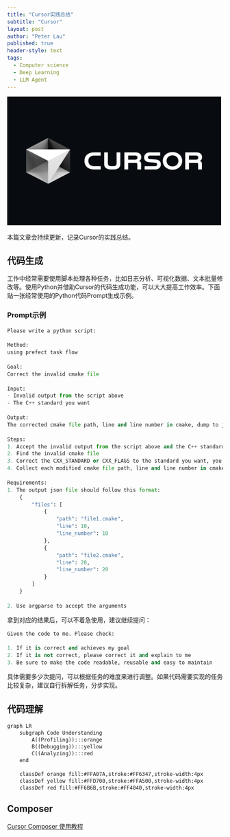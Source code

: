 ```yaml
---
title: "Cursor实践总结"
subtitle: "Cursor"
layout: post
author: "Peter Lau"
published: true
header-style: text
tags:
  - Computer science
  - Deep Learning
  - LLM Agent
---
```


<div>
  <img class="cursor" src="/img/cursor/Cursor-AI.jpg" width="500" height="300" alt="Cursor practice">
</div>

本篇文章会持续更新，记录Cursor的实践总结。

## 代码生成

工作中经常需要使用脚本处理各种任务，比如日志分析、可视化数据、文本批量修改等。使用Python并借助Cursor的代码生成功能，可以大大提高工作效率。下面贴一张经常使用的Python代码Prompt生成示例。

### Prompt示例

```python
Please write a python script:

Method:
using prefect task flow

Goal: 
Correct the invalid cmake file

Input: 
- Invalid output from the script above
- The C++ standard you want

Output: 
The corrected cmake file path, line and line number in cmake, dump to json file

Steps:
1. Accept the invalid output from the script above and the C++ standard you want, use argparse to accept the arguments
2. Find the invalid cmake file
3. Correct the CXX_STANDARD or CXX_FLAGS to the standard you want, you may need to use pattern matching
4. Collect each modified cmake file path, line and line number in cmake, dump into json file

Requirements:
1. The output json file should follow this format:
    {
        "files": [
            {
                "path": "file1.cmake",
                "line": 10,
                "line_number": 10
            },
            {
                "path": "file2.cmake",
                "line": 20,
                "line_number": 20
            }
        ]
    }

2. Use argparse to accept the arguments
```

拿到对应的结果后，可以不着急使用，建议继续提问：

```python
Given the code to me. Please check:

1. If it is correct and achieves my goal
2. If it is not correct, please correct it and explain to me
3. Be sure to make the code readable, reusable and easy to maintain
```

具体需要多少次提问，可以根据任务的难度来进行调整。如果代码需要实现的任务比较复杂，建议自行拆解任务，分步实现。

## 代码理解

```mermaid
graph LR
    subgraph Code Understanding
        A((Profiling)):::orange
        B((Debugging)):::yellow
        C((Analyzing)):::red
    end

    classDef orange fill:#FFA07A,stroke:#FF6347,stroke-width:4px
    classDef yellow fill:#FFD700,stroke:#FFA500,stroke-width:4px
    classDef red fill:#FF6B6B,stroke:#FF4040,stroke-width:4px
```

## Composer



[Cursor Composer 使用教程](https://www.youtube.com/watch?v=Tm_2RZm8JB8)

